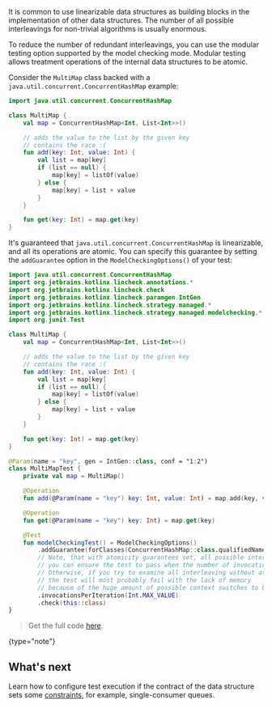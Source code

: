 [//]: # (title: Modular testing)

It is common to use linearizable data structures as building blocks in the implementation of other data structures.
The number of all possible interleavings for non-trivial algorithms is usually enormous.

To reduce the number of redundant interleavings, you can use the modular testing option supported by the model checking mode.
Modular testing allows treatment operations of the internal data structures to be atomic.

Consider the `MultiMap` class backed with a `java.util.concurrent.ConcurrentHashMap` example:

```kotlin
import java.util.concurrent.ConcurrentHashMap

class MultiMap {
    val map = ConcurrentHashMap<Int, List<Int>>()

    // adds the value to the list by the given key
    // contains the race :(
    fun add(key: Int, value: Int) {
        val list = map[key]
        if (list == null) {
            map[key] = listOf(value)
        } else {
            map[key] = list + value
        }
    }

    fun get(key: Int) = map.get(key)
}
```

It's guaranteed that `java.util.concurrent.ConcurrentHashMap` is linearizable, and all its operations are atomic. You
can specify this guarantee by setting the `addGuarantee` option in the `ModelCheckingOptions()` of your test:

```kotlin
import java.util.concurrent.ConcurrentHashMap
import org.jetbrains.kotlinx.lincheck.annotations.*
import org.jetbrains.kotlinx.lincheck.check
import org.jetbrains.kotlinx.lincheck.paramgen.IntGen
import org.jetbrains.kotlinx.lincheck.strategy.managed.*
import org.jetbrains.kotlinx.lincheck.strategy.managed.modelchecking.*
import org.junit.Test

class MultiMap {
    val map = ConcurrentHashMap<Int, List<Int>>()

    // adds the value to the list by the given key
    // contains the race :(
    fun add(key: Int, value: Int) {
        val list = map[key]
        if (list == null) {
            map[key] = listOf(value)
        } else {
            map[key] = list + value
        }
    }

    fun get(key: Int) = map.get(key)
}

@Param(name = "key", gen = IntGen::class, conf = "1:2")
class MultiMapTest {
    private val map = MultiMap()

    @Operation
    fun add(@Param(name = "key") key: Int, value: Int) = map.add(key, value)

    @Operation
    fun get(@Param(name = "key") key: Int) = map.get(key)

    @Test
    fun modelCheckingTest() = ModelCheckingOptions()
        .addGuarantee(forClasses(ConcurrentHashMap::class.qualifiedName!!).allMethods().treatAsAtomic())
        // Note, that with atomicity guarantees set, all possible interleaving in the MultiMap can be examined,
        // you can ensure the test to pass when the number of invocations is set to the max value.
        // Otherwise, if you try to examine all interleaving without atomic guarantees for ConcurrentHashMap,
        // the test will most probably fail with the lack of memory
        // because of the huge amount of possible context switches to be checked.
        .invocationsPerIteration(Int.MAX_VALUE)
        .check(this::class)
}
```

> Get the full code [here](https://github.com/Kotlin/kotlinx-lincheck/blob/guide/src/jvm/test/org/jetbrains/kotlinx/lincheck/test/guide/MultiMapTest.kt).
>
{type="note"}

## What's next

Learn how to configure test execution if the contract of the data structure sets some [constraints](constraints.md),
for example, single-consumer queues.